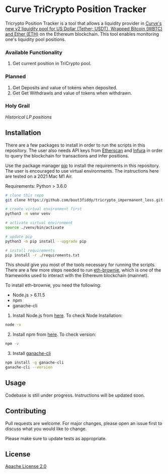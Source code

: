 
# Curve TriCrypto Position Tracker

Tricrypto Position Tracker is a tool that allows a liquidity provider in [Curve's new v2 liquidity pool for US Dollar (Tether; USDT), Wrapped Bitcoin (WBTC) and Ether (ETH)](https://curve.fi/tricrypto) on the Ethereum blockchain. This tool enables monitoring one's liquidity pool positions.

### Available Functionality
1. Get current position in TriCrypto pool.

### Planned
1. Get Deposits and value of tokens when deposited.
2. Get Get Withdrawls and value of tokens when withdrawn.

### Holy Grail
*Historical LP positions*

## Installation

There are a few packages to install in order to run the scripts in this repository. The user also needs API keys from [Etherscan](https://etherscan.io/apis) and [Infura](https://infura.io/) in order to query the blockchain for transactions and infer positions.

Use the package manager [pip](https://pip.pypa.io/en/stable/) to install the requirements in this repository. The user is encouraged to use virtual environments. The instructions here are tested on a 2021 Mac M1 Air.

Requirements: Python > 3.6.0

```bash
# clone this repo
git clone https://github.com/bout3fiddy/tricrypto_impermanent_loss.git

# create virtual environment first
python3 -m venv venv

# activate virtual environment
source ./venv/bin/activate

# update pip
python3 -m pip install --upgrade pip

# install requirements
pip install -r ./requirements.txt
```

This should give you most of the tools necessary for running the scripts. There are a few more steps needed to run [eth-brownie](https://eth-brownie.readthedocs.io/en/stable/), which is one of the frameworks used to interact with the Ethereum blockchain (mainnet).

To install eth-brownie, you need the following:
- Node.js > 6.11.5
- npm
- ganache-cli

1. Install Node.js from [here](https://nodejs.org/). To check Node Installation:
```bash
node -v
```
2. Install npm from [here](https://npmjs.com/get-npm). To check version:

```bash
npm -v
```
3. Install [ganache-cli](https://www.trufflesuite.com/ganache)

```bash
npm install -g ganache-cli
ganache-cli --version
```

## Usage

Codebase is still under progress. Instructions will be updated soon.

## Contributing
Pull requests are welcome. For major changes, please open an issue first to discuss what you would like to change.

Please make sure to update tests as appropriate.

## License
[Apache License 2.0](https://github.com/bout3fiddy/tricrypto_impermanent_loss/blob/main/LICENSE)
